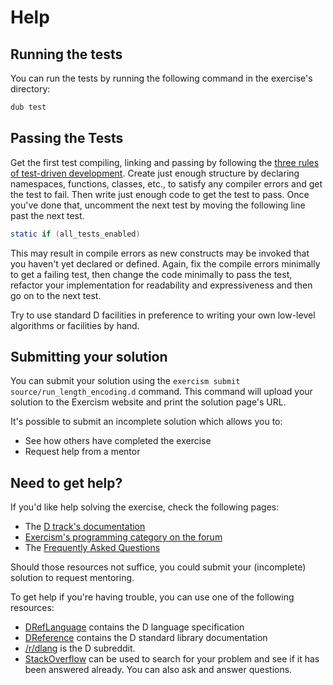 # Help

## Running the tests

You can run the tests by running the following command in the exercise's directory:

```bash
dub test
```

## Passing the Tests

Get the first test compiling, linking and passing by following the [three
rules of test-driven development](http://butunclebob.com/ArticleS.UncleBob.TheThreeRulesOfTdd).
Create just enough structure by declaring namespaces, functions, classes,
etc., to satisfy any compiler errors and get the test to fail. Then write
just enough code to get the test to pass. Once you've done that,
uncomment the next test by moving the following line past the next test.

```D
static if (all_tests_enabled)
```

This may result in compile errors as new constructs may be invoked that
you haven't yet declared or defined. Again, fix the compile errors minimally
to get a failing test, then change the code minimally to pass the test,
refactor your implementation for readability and expressiveness and then
go on to the next test.

Try to use standard D facilities in preference to writing your own
low-level algorithms or facilities by hand.

## Submitting your solution

You can submit your solution using the `exercism submit source/run_length_encoding.d` command.
This command will upload your solution to the Exercism website and print the solution page's URL.

It's possible to submit an incomplete solution which allows you to:

- See how others have completed the exercise
- Request help from a mentor

## Need to get help?

If you'd like help solving the exercise, check the following pages:

- The [D track's documentation](https://exercism.org/docs/tracks/d)
- [Exercism's programming category on the forum](https://forum.exercism.org/c/programming/5)
- The [Frequently Asked Questions](https://exercism.org/docs/using/faqs)

Should those resources not suffice, you could submit your (incomplete) solution to request mentoring.

To get help if you're having trouble, you can use one of the following resources:

- [DRefLanguage](https://dlang.org/spec/spec.html) contains the D language specification
- [DReference](https://dlang.org/phobos/index.html) contains the D standard library documentation
- [/r/dlang](https://www.reddit.com/r/dlang) is the D subreddit.
- [StackOverflow](http://stackoverflow.com/questions/tagged/d) can be used to search for your problem and see if it has been answered already. You can also ask and answer questions.